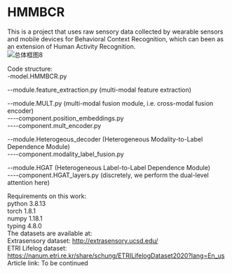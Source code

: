# HMMBCR
This is a project that uses raw sensory data collected by wearable sensors and mobile devices for Behavioral Context Recognition, which can been as an extension of Human Activity Recognition. <br>
![总体框图8](https://github.com/user-attachments/assets/cadd2adb-70e4-4fe0-a7c6-30964ca082a9) <br>


Code structure:<br>
-model.HMMBCR.py<br>

--module.feature_extraction.py (multi-modal feature extraction)<br>

  --module.MULT.py (multi-modal fusion module, i.e. cross-modal fusion encoder)<br>
    ----component.position_embeddings.py<br>
    ----component.mult_encoder.py<br>
    
  --module.Heterogeous_decoder (Heterogeneous Modality-to-Label Dependence Module)<br>
    ----component.modality_label_fusion.py<br>
    
  --module.HGAT (Heterogeneous Label-to-Label Dependence Module)<br>
    ----component.HGAT_layers.py (discretely, we perform the dual-level attention here)<br>


Requirements on this work:<br>
python 3.8.13<br>
torch 1.8.1<br>
numpy 1.18.1<br>
typing 4.8.0<br>
The datasets are available at:<br>
Extrasensory dataset: http://extrasensory.ucsd.edu/ <br>
ETRI Lifelog dataset: https://nanum.etri.re.kr/share/schung/ETRILifelogDataset2020?lang=En_us <br>
Article link: To be continued
